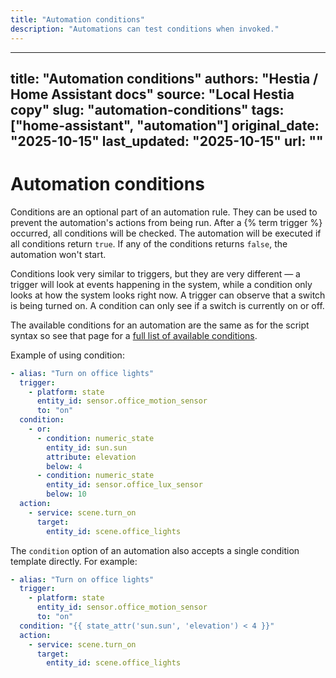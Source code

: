 ```yaml
---
title: "Automation conditions"
description: "Automations can test conditions when invoked."
---
```


---
title: "Automation conditions"
authors: "Hestia / Home Assistant docs"
source: "Local Hestia copy"
slug: "automation-conditions"
tags: ["home-assistant", "automation"]
original_date: "2025-10-15"
last_updated: "2025-10-15"
url: ""
---

# Automation conditions

Conditions are an optional part of an automation rule. They can be used to prevent the automation's actions from being run. After a {% term trigger %} occurred, all conditions will be checked. The automation will be executed if all conditions return `true`. If any of the conditions returns `false`, the automation won't start.

Conditions look very similar to triggers, but they are very different — a trigger will look at events happening in the system, while a condition only looks at how the system looks right now. A trigger can observe that a switch is being turned on. A condition can only see if a switch is currently on or off.

The available conditions for an automation are the same as for the script syntax so see that page for a [full list of available conditions](/docs/scripts/conditions/).

Example of using condition:

```yaml
- alias: "Turn on office lights"
  trigger:
    - platform: state
      entity_id: sensor.office_motion_sensor
      to: "on"
  condition:
    - or:
      - condition: numeric_state
        entity_id: sun.sun
        attribute: elevation
        below: 4
      - condition: numeric_state
        entity_id: sensor.office_lux_sensor
        below: 10
  action:
    - service: scene.turn_on
      target:
        entity_id: scene.office_lights
```

The `condition` option of an automation also accepts a single condition template directly. For example:

```yaml
- alias: "Turn on office lights"
  trigger:
    - platform: state
      entity_id: sensor.office_motion_sensor
      to: "on"
  condition: "{{ state_attr('sun.sun', 'elevation') < 4 }}"
  action:
    - service: scene.turn_on
      target:
        entity_id: scene.office_lights
```